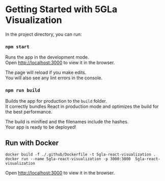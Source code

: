 # Getting Started with 5GLa Visualization

In the project directory, you can run:

### `npm start`

Runs the app in the development mode.\
Open [http://localhost:3000](http://localhost:3000) to view it in the browser.

The page will reload if you make edits.\
You will also see any lint errors in the console.

### `npm run build`

Builds the app for production to the `build` folder.\
It correctly bundles React in production mode and optimizes the build for the best performance.

The build is minified and the filenames include the hashes.\
Your app is ready to be deployed!

## Run with Docker

```shell
docker build -f ./.github/Dockerfile -t 5gla-react-visualization .
docker run --name 5gla-react-visualization -p 3000:3000  5gla-react-visualization
```

Open [http://localhost:3000](http://localhost:3000) to view it in the browser. 